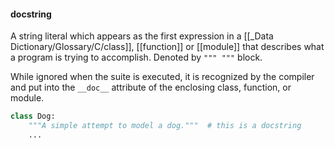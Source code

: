 #### docstring
A string literal which appears as the first expression in a [[_Data Dictionary/Glossary/C/class]], [[function]] or [[module]] that describes what a program is trying to accomplish.
Denoted by `""" """` block.

While ignored when the suite is executed, it is recognized by the compiler and put into the `__doc__` attribute of the enclosing class, function, or module.

```py
class Dog:
	"""A simple attempt to model a dog."""	# this is a docstring
	...
```

